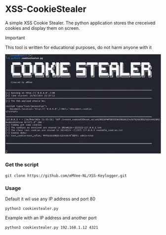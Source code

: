 # XSS-CookieStealer
A simple XSS Cookie Stealer. The python application stores the creceived cookies and display them on screen.


> [!IMPORTANT]
> This tool is written for educational purposes, do not harm anyone with it


![XSS-Keylogger](https://github.com/eMVee-NL/XSS-CookieStealer/blob/main/cookiestealer.png?raw=true?raw=true)

### Get the script
```
git clone https://github.com/eMVee-NL/XSS-Keylogger.git
```

### Usage
Default it wil use any IP address and port 80
```
python3 cookiestealer.py
```
Example with an IP address and another port
```
python3 cookiestealer.py 192.168.1.12 4321
```

